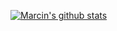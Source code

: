 [![Marcin's github stats](https://github-readme-stats.vercel.app/api?username=m-cat)](https://github.com/anuraghazra/github-readme-stats)
